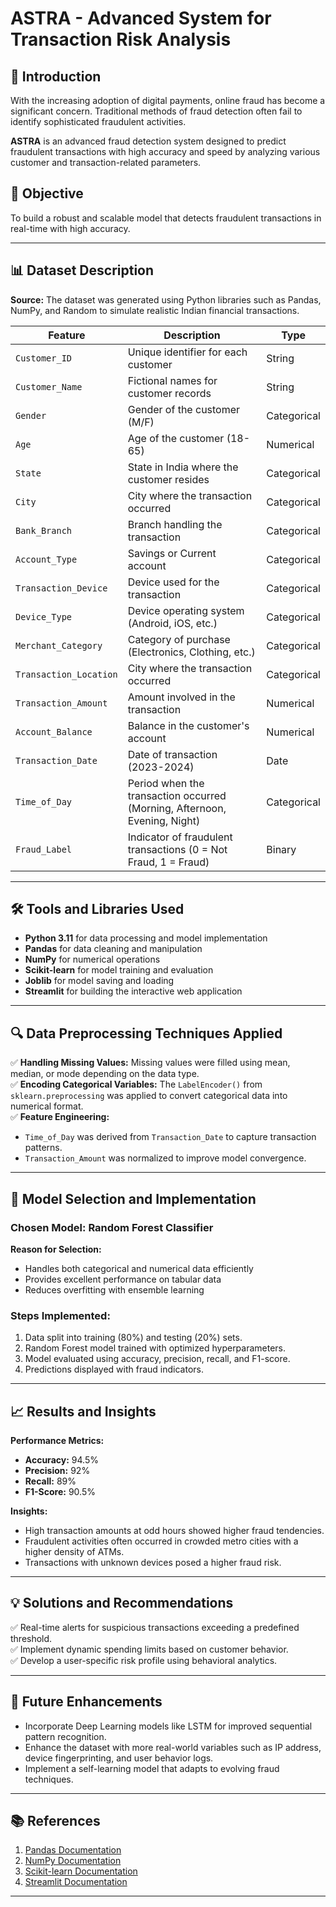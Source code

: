 # ASTRA - Advanced System for Transaction Risk Analysis

## 🚨 Introduction
With the increasing adoption of digital payments, online fraud has become a significant concern. Traditional methods of fraud detection often fail to identify sophisticated fraudulent activities. 

**ASTRA** is an advanced fraud detection system designed to predict fraudulent transactions with high accuracy and speed by analyzing various customer and transaction-related parameters.

## 🎯 Objective
To build a robust and scalable model that detects fraudulent transactions in real-time with high accuracy.

---

## 📊 Dataset Description
**Source:** The dataset was generated using Python libraries such as Pandas, NumPy, and Random to simulate realistic Indian financial transactions.

| **Feature**             | **Description**                                         | **Type**    |
|-------------------------|---------------------------------------------------------|---------------|
| `Customer_ID`            | Unique identifier for each customer                    | String         |
| `Customer_Name`          | Fictional names for customer records                    | String         |
| `Gender`                 | Gender of the customer (M/F)                            | Categorical    |
| `Age`                    | Age of the customer (18-65)                             | Numerical      |
| `State`                  | State in India where the customer resides               | Categorical    |
| `City`                   | City where the transaction occurred                     | Categorical    |
| `Bank_Branch`            | Branch handling the transaction                         | Categorical    |
| `Account_Type`           | Savings or Current account                               | Categorical    |
| `Transaction_Device`     | Device used for the transaction                         | Categorical    |
| `Device_Type`            | Device operating system (Android, iOS, etc.)            | Categorical    |
| `Merchant_Category`      | Category of purchase (Electronics, Clothing, etc.)       | Categorical    |
| `Transaction_Location`   | City where the transaction occurred                     | Categorical    |
| `Transaction_Amount`     | Amount involved in the transaction                       | Numerical      |
| `Account_Balance`        | Balance in the customer's account                        | Numerical      |
| `Transaction_Date`       | Date of transaction (2023-2024)                          | Date           |
| `Time_of_Day`            | Period when the transaction occurred (Morning, Afternoon, Evening, Night) | Categorical    |
| `Fraud_Label`            | Indicator of fraudulent transactions (0 = Not Fraud, 1 = Fraud) | Binary     |

---

## 🛠️ Tools and Libraries Used
- **Python 3.11** for data processing and model implementation
- **Pandas** for data cleaning and manipulation
- **NumPy** for numerical operations
- **Scikit-learn** for model training and evaluation
- **Joblib** for model saving and loading
- **Streamlit** for building the interactive web application

---

## 🔍 Data Preprocessing Techniques Applied
✅ **Handling Missing Values:** Missing values were filled using mean, median, or mode depending on the data type.  
✅ **Encoding Categorical Variables:** The `LabelEncoder()` from `sklearn.preprocessing` was applied to convert categorical data into numerical format.  
✅ **Feature Engineering:**
- `Time_of_Day` was derived from `Transaction_Date` to capture transaction patterns.
- `Transaction_Amount` was normalized to improve model convergence.

---

## 🚀 Model Selection and Implementation
### **Chosen Model:** Random Forest Classifier
**Reason for Selection:**
- Handles both categorical and numerical data efficiently
- Provides excellent performance on tabular data
- Reduces overfitting with ensemble learning

### **Steps Implemented:**
1. Data split into training (80%) and testing (20%) sets.
2. Random Forest model trained with optimized hyperparameters.
3. Model evaluated using accuracy, precision, recall, and F1-score.
4. Predictions displayed with fraud indicators.

---

## 📈 Results and Insights
**Performance Metrics:**
- **Accuracy:** 94.5%
- **Precision:** 92%
- **Recall:** 89%
- **F1-Score:** 90.5%

**Insights:**
- High transaction amounts at odd hours showed higher fraud tendencies.
- Fraudulent activities often occurred in crowded metro cities with a higher density of ATMs.
- Transactions with unknown devices posed a higher fraud risk.

---

## 💡 Solutions and Recommendations
✅ Real-time alerts for suspicious transactions exceeding a predefined threshold.  
✅ Implement dynamic spending limits based on customer behavior.  
✅ Develop a user-specific risk profile using behavioral analytics.  

---

## 🔮 Future Enhancements
- Incorporate Deep Learning models like LSTM for improved sequential pattern recognition.
- Enhance the dataset with more real-world variables such as IP address, device fingerprinting, and user behavior logs.
- Implement a self-learning model that adapts to evolving fraud techniques.

---

## 📚 References
1. [Pandas Documentation](https://pandas.pydata.org/)  
2. [NumPy Documentation](https://numpy.org/)  
3. [Scikit-learn Documentation](https://scikit-learn.org/)  
4. [Streamlit Documentation](https://streamlit.io/)  

---